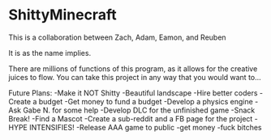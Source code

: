 ShittyMinecraft
===============
This is a collaboration between Zach, Adam, Eamon, and Reuben

It is as the name implies.

There are millions of functions of this program, as it allows for the creative juices to flow.
You can take this project in any way that you would want to...

Future Plans:
-Make it NOT Shitty
-Beautiful landscape
-Hire better coders
-Create a budget
-Get money to fund a budget
-Develop a physics engine
-Ask Gabe N. for some help
-Develop DLC for the unfinished game
-Snack Break!
-Find a Mascot
-Create a sub-reddit and a FB page for the project
-HYPE INTENSIFIES!
-Release AAA game to public
-get money
-fuck bitches
